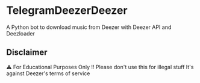 # TelegramDeezerDeezer
A Python bot to download music from Deezer with Deezer API and Deezloader


## Disclaimer
:warning: For Educational Purposes Only !! Please don't use this for illegal stuff
It's against Deezer's terms of service

